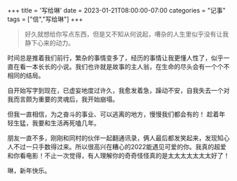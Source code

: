 +++
title = '写给琳'
date = 2023-01-21T08:00:00-07:00
categories = "记事"
tags = ["信","写给琳"]
+++

> 好久就想给你写点东西，但是又不知从何说起，嘈杂的人生里似乎没有让我静下心来的动力。

时间总是推着我们前行，繁杂的事情变多了，经历的事情让我更懂人性了，似乎一直在看一本长长的小说。我们也许就是故事的主人翁，在生命的尽头会有一个个不相同的结局。

自开始写字到现在，已虚妄地度过许久，我愈发着急，躁动不安，自我失去一个对我而言颇为重要的灵魂后，我开始崩塌。

但我一直相信，为之奋斗的事业、可以逃离的地方，慢慢我们都会有的！
趁着年轻生猛，我要和生活再死嗑几年。

朋友一直不多，刚刚和同村的伙伴一起翻通讯录，俩人最后都发笑起来，发现知心人不过一只手数得过来。所以很高兴在糟心的2022能遇见可爱的你。我真的超爱和你看电影！不止一次觉得，有人理解你的奇奇怪怪真的是太太太太太太太好了！

琳，新年快乐。
